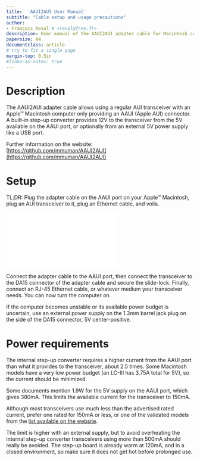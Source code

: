 ```yaml
---
title:  'AAUI2AUI User Manual'
subtitle: "Cable setup and usage precautions"
author:
- François Revol # <revol@free.fr>
description: User manual of the AAUI2AUI adapter cable for Macintosh computers
papersize: A4
documentclass: article
# try to fit a single page
margin-top: 0.5in
#links-as-notes: true
---
```


# Description

The AAUI2AUI adapter cable allows using a regular AUI transceiver with an Apple™ Macintosh computer only providing an AAUI (Apple AUI) connector. A built-in step-up converter provides 12V to the transceiver from the 5V available on the AAUI port, or optionally from an external 5V power supply like a USB port.

Further information on the website: [https://github.com/mmuman/AAUI2AUI](https://github.com/mmuman/AAUI2AUI)

# Setup

TL;DR: Plug the adapter cable on the AAUI port on your Apple™ Macintosh, plug an AUI transceiver to it, plug an Ethernet cable, and voila.

![Setup guide for the AAUI2AUI cable](setup.pdf "Setup guide")

Connect the adapter cable to the AAUI port, then connect the transceiver to the DA15 connector of the adapter cable and secure the slide-lock. Finally, connect an RJ-45 Ethernet cable, or whatever medium your transceiver needs. You can now turn the computer on.

If the computer becomes unstable or its available power budget is uncertain, use an external power supply on the 1.3mm barrel jack plug on the side of the DA15 connector, 5V center-positive.

# Power requirements

The internal step-up converter requires a higher current from the AAUI port than what it provides to the transceiver, about 2.5 times. Some Macintosh models have a very low power budget (an LC-III has 3.75A total for 5V), so the current should be minimized.

Some documents mention 1.9W for the 5V supply on the AAUI port, which gives 380mA. This limits the available current for the transceiver to 150mA.

Although most transceivers use much less than the advertised rated current, prefer one rated for 150mA or less, or one of the validated models from the [list available on the website](https://github.com/mmuman/AAUI2AUI#tested-transceivers).

The limit is higher with an external supply, but to avoid overheating the internal step-up converter transceivers using more than 500mA should really be avoided. The step-up board is already warm at 120mA, and in a closed environment, so make sure it does not get hot before prolonged use.
